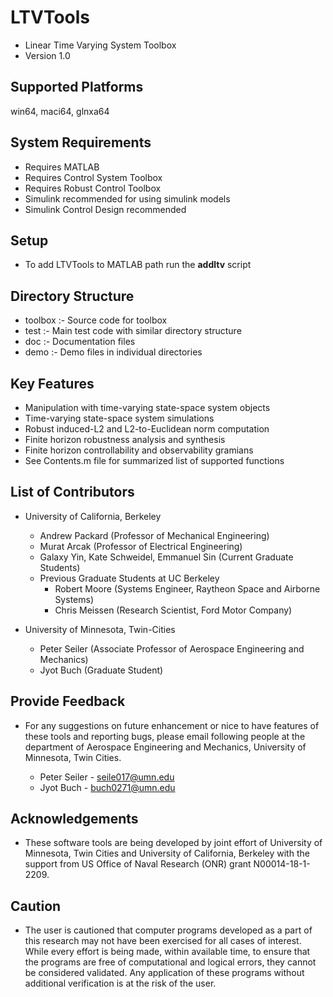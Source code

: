 # LTVTools
* Linear Time Varying System Toolbox
* Version 1.0

## Supported Platforms
win64, maci64, glnxa64

## System Requirements
* Requires MATLAB
* Requires Control System Toolbox
* Requires Robust Control Toolbox
* Simulink recommended for using simulink models
* Simulink Control Design recommended

## Setup
* To add LTVTools to MATLAB path run the **addltv** script

## Directory Structure
* toolbox   :- Source code for toolbox     
* test      :- Main test code with similar directory structure 
* doc       :- Documentation files
* demo      :- Demo files in individual directories

## Key Features
* Manipulation with time-varying state-space system objects
* Time-varying state-space system simulations
* Robust induced-L2 and L2-to-Euclidean norm computation
* Finite horizon robustness analysis and synthesis
* Finite horizon controllability and observability gramians
* See Contents.m file for summarized list of supported functions

## List of Contributors 
* University of California, Berkeley 
  - Andrew Packard (Professor of Mechanical Engineering) 
  - Murat Arcak (Professor of Electrical Engineering) 
  - Galaxy Yin, Kate Schweidel, Emmanuel Sin (Current Graduate Students)
  - Previous Graduate Students at UC Berkeley
    - Robert Moore (Systems Engineer, Raytheon Space and Airborne Systems) 
    - Chris Meissen (Research Scientist, Ford Motor Company) 

* University of Minnesota, Twin-Cities 
  - Peter Seiler (Associate Professor of Aerospace Engineering and Mechanics) 
  - Jyot Buch (Graduate Student)

## Provide Feedback
* For any suggestions on future enhancement or nice to have features of these tools and reporting bugs, please email following people at the department of Aerospace Engineering and Mechanics, University of Minnesota, Twin Cities.

  - Peter Seiler - seile017@umn.edu
  - Jyot Buch    - buch0271@umn.edu
  
## Acknowledgements
* These software tools are being developed by joint effort of University of Minnesota, Twin Cities and University of California, Berkeley with the support from US Office of Naval Research (ONR) grant N00014-18-1-2209.

## Caution
* The user is cautioned that computer programs developed as a part of this research may not have been exercised for all cases of interest. While every effort is being made, within available time, to ensure that the programs are free of computational and logical errors, they cannot be considered validated. Any application of these programs without additional verification is at the risk of the user.
